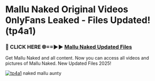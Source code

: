 # Mallu Naked Original Videos 0nlyFans Leaked - Files Updated! (tp4a1)

<h3>🔴 CLICK HERE 🌐==►► <a href="https://tinyurl.com/up5wt9bj" rel="nofollow">Mallu Naked Updated Files</a></h3>

Get Mallu Naked and all content. Now you can access all videos and pictures of Mallu Naked. New Updated Files 2025!

[![tp4a1](https://i.imgur.com/ABiUzMV.gif)](https://tinyurl.com/up5wt9bj)
naked mallu aunty